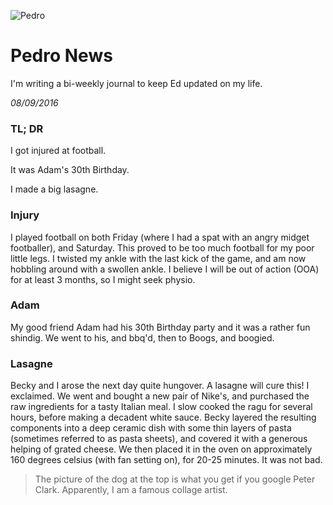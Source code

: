 ![Pedro](http://www.rebeccahossack.com/media/k2c81r/9999x9999/3a7dca52624c800a0c4d4d03101/9314_1000.jpg)

# Pedro News
I'm writing a bi-weekly journal to keep Ed updated on my life.

_08/09/2016_

### TL; DR

I got injured at football.

It was Adam's 30th Birthday.

I made a big lasagne.

### Injury

I played football on both Friday (where I had a spat with an angry midget footballer), and Saturday. This proved to be too much football for my poor little legs. I twisted my ankle with the last kick of the game, and am now hobbling around with a swollen ankle. I believe I will be out of action (OOA) for at least 3 months, so I might seek physio.

### Adam

My good friend Adam had his 30th Birthday party and it was a rather fun shindig. We went to his, and bbq'd, then to Boogs, and boogied.

### Lasagne

Becky and I arose the next day quite hungover. A lasagne will cure this! I exclaimed. We went and bought a new pair of Nike's, and purchased the raw ingredients for a tasty Italian meal. I slow cooked the ragu for several hours, before making a decadent white sauce. Becky layered the resulting components into a deep ceramic dish with some thin layers of pasta (sometimes referred to as pasta sheets), and covered it with a generous helping of grated cheese. We then placed it in the oven on approximately 160 degrees celsius (with fan setting on), for 20-25 minutes. It was not bad.

>The picture of the dog at the top is what you get if you google Peter Clark. Apparently, I am a famous collage artist.
